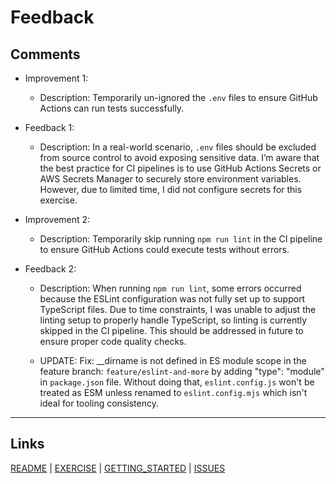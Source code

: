 # Feedback

## Comments

- Improvement 1:
  - Description: Temporarily un-ignored the `.env` files to ensure GitHub Actions can run tests successfully.

- Feedback 1:
  - Description: In a real-world scenario, `.env` files should be excluded from source control to avoid exposing sensitive data.  I’m aware that the best practice for CI pipelines is to use GitHub Actions Secrets or AWS Secrets Manager to securely store environment variables. However, due to limited time, I did not configure secrets for this exercise.

- Improvement 2:
  - Description: Temporarily skip running `npm run lint` in the CI pipeline to ensure GitHub Actions could execute tests without  errors.

- Feedback 2:
  - Description: When running `npm run lint`, some errors occurred because the ESLint configuration was not fully set up to support TypeScript files. Due to time constraints, I was unable to adjust the linting setup to properly handle TypeScript, so linting is currently skipped in the CI pipeline. This should be addressed in future to ensure proper code quality checks.

  - UPDATE: Fix: __dirname is not defined in ES module scope in the feature branch: `feature/eslint-and-more` by adding "type": "module" in `package.json` file. Without doing that, `eslint.config.js` won't be treated as ESM unless renamed to `eslint.config.mjs` which isn't ideal for tooling consistency.


---

## Links

[README](https://github.com/EmeraldCHEN/playwright-ts-automation-exercise/blob/main/README.md) | [EXERCISE](EXERCISE.md) | [GETTING_STARTED](https://github.com/EmeraldCHEN/playwright-ts-automation-exercise/blob/main/wiki/Getting_Started.md) | [ISSUES](https://github.com/EmeraldCHEN/playwright-ts-automation-exercise/blob/main/wiki/Issues.md)